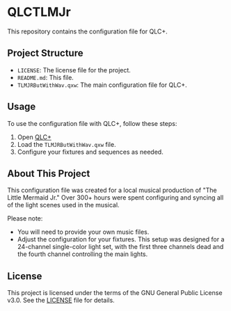 # QLCTLMJr

This repository contains the configuration file for QLC+.

## Project Structure

- `LICENSE`: The license file for the project.
- `README.md`: This file.
- `TLMJRButWithWav.qxw`: The main configuration file for QLC+.

## Usage

To use the configuration file with QLC+, follow these steps:

1. Open [QLC+](https://qlcplus.org/)
2. Load the `TLMJRButWithWav.qxw` file.
3. Configure your fixtures and sequences as needed.

## About This Project

This configuration file was created for a local musical production of "The Little Mermaid Jr." Over 300+ hours were spent configuring and syncing all of the light scenes used in the musical. 

Please note:
- You will need to provide your own music files.
- Adjust the configuration for your fixtures. This setup was designed for a 24-channel single-color light set, with the first three channels dead and the fourth channel controlling the main lights.

## License

This project is licensed under the terms of the GNU General Public License v3.0. See the [LICENSE](LICENSE) file for details.
